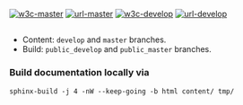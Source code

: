 [![w3c-master][80]][85] [![url-master][60]][65] [![w3c-develop][90]][95] [![url-develop][70]][75]

##

- Content: `develop` and `master` branches.
- Build: `public_develop` and `public_master` branches.

### Build documentation locally via

```
sphinx-build -j 4 -nW --keep-going -b html content/ tmp/
```    
    
<!---URLs--->

[60]: https://img.shields.io/badge/url--master-docs.easydiffraction.org/lib-blue
[65]: https://docs.easydiffraction.org/lib
[70]: https://img.shields.io/badge/url--develop-easyscience.github.io%2FEasyDiffractionLibDocs-blue
[75]: https://easyscience.github.io/EasyDiffractionLibDocs

<!---W3C validation--->

[80]: https://img.shields.io/w3c-validation/default?label=w3c-master&targetUrl=https://docs.easydiffraction.org/lib
[85]: https://validator.w3.org/nu/?doc=https%3A%2F%2Fdocs.easydiffraction.org/lib%2F
[90]: https://img.shields.io/w3c-validation/default?label=w3c-develop&targetUrl=https://easyscience.github.io/EasyDiffractionLibDocs
[95]: https://validator.w3.org/nu/?doc=https%3A%2F%2Feasyscience.github.io%2FEasyDiffractionLibDocs%2F
